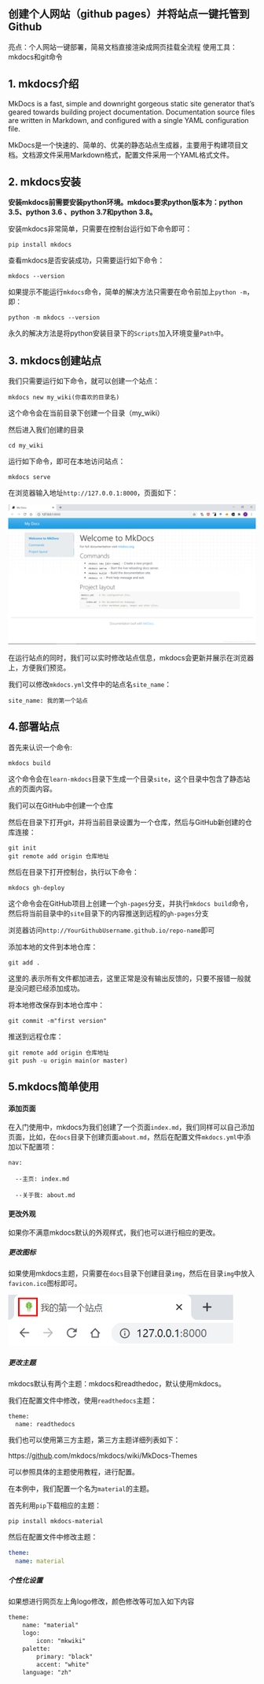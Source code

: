 ## 创建个人网站（github pages）并将站点一键托管到Github

亮点：个人网站一键部署，简易文档直接渲染成网页挂载全流程
使用工具：mkdocs和git命令

## 1. mkdocs介绍

MkDocs is a fast, simple and downright gorgeous static site generator that’s geared towards building project documentation. Documentation source files are written in Markdown, and configured with a single YAML configuration file.

MkDocs是一个快速的、简单的、优美的静态站点生成器，主要用于构建项目文档。文档源文件采用Markdown格式，配置文件采用一个YAML格式文件。

## 2. mkdocs安装

**安装mkdocs前需要安装python环境。mkdocs要求python版本为：python 3.5、python 3.6 、python 3.7和python 3.8。**

安装mkdocs非常简单，只需要在控制台运行如下命令即可：

```
pip install mkdocs
```

查看mkdocs是否安装成功，只需要运行如下命令：

```
mkdocs --version
```

如果提示不能运行`mkdocs`命令，简单的解决方法只需要在命令前加上`python -m`，即：

```
python -m mkdocs --version
```

永久的解决方法是将python安装目录下的`Scripts`加入环境变量`Path`中。

## 3. mkdocs创建站点

我们只需要运行如下命令，就可以创建一个站点：

```
mkdocs new my_wiki(你喜欢的目录名)
```

这个命令会在当前目录下创建一个目录（my_wiki）

然后进入我们创建的目录

```shell
cd my_wiki
```

运行如下命令，即可在本地访问站点：

```
mkdocs serve
```

在浏览器输入地址`http://127.0.0.1:8000`，页面如下：

![1](..\pic\mkdocs_pic\1.png)

在运行站点的同时，我们可以实时修改站点信息，mkdocs会更新并展示在浏览器上，方便我们预览。

我们可以修改`mkdocs.yml`文件中的站点名`site_name`：

```
site_name: 我的第一个站点
```

## 4.部署站点

首先来认识一个命令:

```shell
mkdocs build
```

这个命令会在`learn-mkdocs`目录下生成一个目录`site`，这个目录中包含了静态站点的页面内容。

我们可以在GitHub中创建一个仓库

然后在目录下打开git，并将当前目录设置为一个仓库，然后与GitHub新创建的仓库连接：

    git init
    git remote add origin 仓库地址

然后在目录下打开控制台，执行以下命令：

```shell
mkdocs gh-deploy
```

这个命令会在GitHub项目上创建一个`gh-pages`分支，并执行`mkdocs build`命令，然后将当前目录中的`site`目录下的内容推送到远程的`gh-pages`分支

浏览器访问`http://YourGithubUsername.github.io/repo-name`即可

添加本地的文件到本地仓库：

```shell
git add .
```

这里的.表示所有文件都加进去，这里正常是没有输出反馈的，只要不报错一般就是没问题已经添加成功。

将本地修改保存到本地仓库中：

```shell
git commit -m"first version"
```

推送到远程仓库：

```
git remote add origin 仓库地址
git push -u origin main(or master)
```



## 5.mkdocs简单使用

#### 添加页面

在入门使用中，mkdocs为我们创建了一个页面`index.md`，我们同样可以自己添加页面，比如，在`docs`目录下创建页面`about.md`，然后在配置文件`mkdocs.yml`中添加以下配置项：

```
nav: 

  --主页: index.md

  --关于我: about.md
```



####  更改外观

如果你不满意mkdocs默认的外观样式，我们也可以进行相应的更改。

##### 更改图标

如果使用mkdocs主题，只需要在`docs`目录下创建目录`img`，然后在目录`img`中放入`favicon.ico`图标即可。

![2](..\pic\mkdocs_pic\2.png)

##### 更改主题

mkdocs默认有两个主题：mkdocs和readthedoc，默认使用mkdocs。

我们在配置文件中修改，使用`readthedocs`主题：

```
theme:
  name: readthedocs
```

我们也可以使用第三方主题，第三方主题详细列表如下：

https://[github](https://so.csdn.net/so/search?q=github&spm=1001.2101.3001.7020).com/mkdocs/mkdocs/wiki/MkDocs-Themes

可以参照具体的主题使用教程，进行配置。

在本例中，我们配置一个名为`material`的主题。

首先利用`pip`下载相应的主题：

```
pip install mkdocs-material
```

然后在配置文件中修改主题：

```yaml
theme:
  name: material
```

##### 个性化设置

如果想进行网页左上角logo修改，颜色修改等可加入如下内容

```
theme:
    name: "material"
    logo:
        icon: "mkwiki"
    palette:
        primary: "black"
        accent: "white"
    language: "zh"
```

